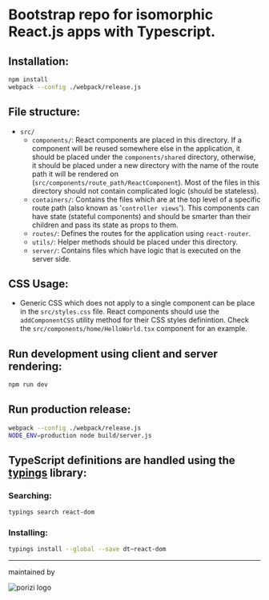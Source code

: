# Bootstrap repo for isomorphic React.js apps with Typescript.

## Installation:
``` bash
npm install
webpack --config ./webpack/release.js
```

## File structure:
  - ``src/``
    - ``components/``: React components are placed in this directory. If a component will be reused somewhere else in the application, it should be placed under the ``components/shared`` directory, otherwise, it should be placed under a new directory with the name of the route path it will be rendered on (``src/components/route_path/ReactComponent``). Most of the files in this directory should not contain complicated logic (should be stateless).
    - ``containers/``: Contains the files which are at the top level of a specific route path (also known as '``controller views``'). This components can have state (stateful components) and should be smarter than their children and pass its state as props to them.
    - ``routes/``: Defines the routes for the application using ``react-router``.
    - ``utils/``: Helper methods should be placed under this directory.
    - ``server/``: Contains files which have logic that is executed on the server side.

## CSS Usage:
  - Generic CSS which does not apply to a single component can be place in the ``src/styles.css`` file. React components should use the ``addComponentCSS`` utility method for their CSS styles definintion. Check the ``src/components/home/HelloWorld.tsx`` component for an example.

## Run development using client and server rendering:
``` bash
npm run dev
```

## Run production release:
``` bash
webpack --config ./webpack/release.js
NODE_ENV=production node build/server.js
```

## TypeScript definitions are handled using the [typings](https://github.com/typings/typings) library:

### Searching:
``` bash
typings search react-dom
```
### Installing:
``` bash
typings install --global --save dt~react-dom
```

---
maintained by

![porizi logo](http://porizi.com/porizi-logo-horizontal-h50.png "Porizi Technologies")
